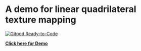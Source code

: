 A demo for linear quadrilateral texture mapping
========

[![Gitpod Ready-to-Code](https://img.shields.io/badge/Gitpod-ready--to--code-blue?logo=gitpod)](https://gitpod.io/#https://github.com/hwei/linear-quadrilateral-texture-mapping)

**[Click here for Demo](https://hwei.github.io/linear-quadrilateral-texture-mapping/)**
